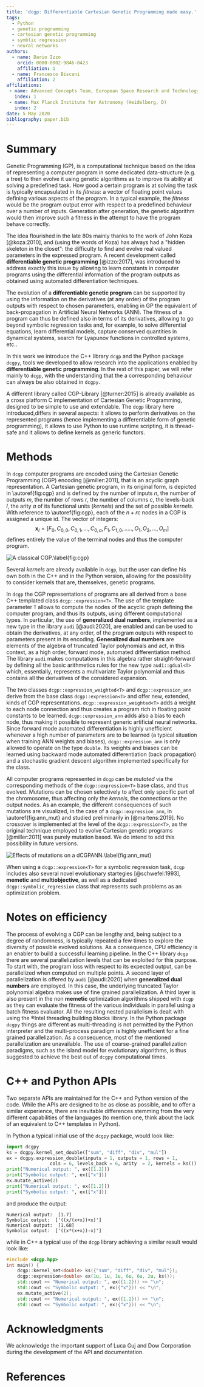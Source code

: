 ```yaml
---
title: 'dcgp: Differentiable Cartesian Genetic Programming made easy.'
tags:
  - Python
  - genetic programming
  - cartesian genetic programming
  - symblic regression
  - neural networks
authors:
  - name: Dario Izzo
    orcid: 0000-0002-9846-8423
    affiliation: 1
  - name: Francesco Biscani
    affiliation: 2
affiliations:
 - name: Advanced Concepts Team, European Space Research and Technology Center (Noordwijk, NL)
   index: 1
 - name: Max Planck Institute for Astronomy (Heidelberg, D)
   index: 2
date: 5 May 2020
bibliography: paper.bib
---
```


# Summary

Genetic Programming (GP), is a computational technique based on the idea of representing a computer program in some dedicated data-structure (e.g. a tree) to then evolve it using genetic algorithms as to improve its ability at solving a predefined task. How good a certain program is at solving the task is typically encapsulated in its *fitness*: a vector of floating point values defining various aspects of the program. In a typical example, the *fitness* would be the program output error with respect to a predefined behaviour over a number of inputs. Generation after generation, the genetic algorithm would then improve such a fitness in the attempt to
have the program behave correctly.

The idea flourished in the late 80s mainly thanks to the work of John Koza [@koza:2010], and (using the words of Koza) has always had a "hidden skeleton in the closet": the difficulty to find and evolve real valued parameters in the expressed program. A recent development called **differentiable
genetic programming** [@izzo:2017], was introduced to address exactly this issue by allowing to learn constants in computer programs using the
differential information of the program outputs as obtained using automated differentiation techniques. 

The evolution of a **differentiable genetic program** can be supported by using the information on the derivatives (at any order) of the program outputs with respect to chosen parameters, enabling in GP the equivalent of back-propagation in Artificial Neural Networks (ANN). The fitness of a program can thus be defined also in terms of its derivatives, allowing to go beyond symbolic regression tasks and, for example, to solve differential equations, learn differential models, capture conserved quantities in dynamical systems, search for Lyapunov functions in controlled systems, etc..

In this work we introduce the C++ library `dcgp` and the Python package `dcgpy`, tools we developed to allow research into the applications enabled by **differentiable genetic programming**. In the rest of this paper, we will refer mainly to `dcgp`, with the understanding that the a corresponding behaviour can always be also obtained in `dcgpy`.

A different library called CGP-Library [@turner:2015] is already available as a cross platform C implementation of Cartesian Genetic Programming, designed to be simple to use and extendable. The `dcgp` library here introduced,differs in several aspects: it allows to perform derivatives on the represented programs (hence implementing a differentiable form of genetic programming), it allows to use Python to use runtime scripting, it is thread-safe and it allows to define kernels as generic functors.

# Methods 

In `dcgp` computer programs are encoded using the Cartesian Genetic Programming (CGP) encoding [@miller:2011], that is an acyclic graph representation. 
A Cartesian genetic program, in its original form, is depicted in \autoref{fig:cgp} and is defined by the number of inputs $n$, the number of outputs $m$, the number of rows $r$, the number of columns $c$, the levels-back $l$, the arity $a$ of its functional units (*kernels*) and the set of possible *kernels*. With reference to \autoref{fig:cgp}, each of the $n + rc$ nodes in a CGP is assigned a unique id. The vector of integers:
$$
\mathbf x_I = [F_0, C_{0,0}, C_{0,1}, ...,  C_{0, a}, F_1, C_{1,0}, ....., O_1, O_2, ..., O_m]
$$
defines entirely the value of the terminal nodes and thus the computer program.

![A classical CGP.\label{fig:cgp}](cgp.png)

Several *kernels* are already available in `dcgp`, but the user can define his own both in the C++ and in the Python version, allowing for the possibility to consider kernels that are, themselves, genetic programs. 

In `dcgp` the CGP representations of programs are all derived from a base C++ templated class `dcgp::expression<T>`. The use of the
template parameter `T` allows to compute the nodes of the acyclic graph defining the computer program, and thus its outputs, using different computational types. 
In particular, the use of **generalized dual numbers**, implemented as a new type in the library `audi` [@audi:2020], are enabled and can be used to obtain the derivatives, at any order, of the program outputs with respect to parameters present in its encoding. 
**Generalized dual numbers** are elements of the algebra of truncated Taylor polynomials and act, in this context, as a high order, forward mode, automated differentiation method. 
The library `audi` makes computations in this algebra rather straight-forward by defining all the basic arithmetics rules for the new type `audi::gdual<T>` which, essentially, represents a multivariate Taylor polynomial and thus contains all the derivatives of the considered expansion.

The two classes `dcgp::expression_weighted<T>` and `dcgp::expression_ann` derive from the base class `dcgp::expression<T>` and offer
new, extended, kinds of CGP representations. `dcgp::expression_weighted<T>` adds a weight to each node connection and thus creates a program rich in floating point constants to be learned. `dcgp::expression_ann` adds also a bias to each node, thus making it possible to represent generic artificial neural networks. 
Since forward mode automated differentiation is highly unefficient whenever a high number of parameters are to be learned (a typical situation when training ANN weights and biases), ```dcgp::expression_ann``` is only allowed to operate on the type ```double```. 
Its weights and biases can be learned using backward mode automated differentiation (back propagation) and a stochastic gradient descent algorithm implemented specifically for the class.

All computer programs represented in `dcgp` can be *mutated* via the corresponding methods of the ```dcgp::expression<T>``` base class, and thus evolved. Mutations can be chosen selectively to affect only specific part of the chromosome, thus affecting only the *kernels*, the connections or the output nodes. As an example, the different consequences of such mutations are visualized, in the case of a `dcgp::expression_ann`, in \autoref{fig:ann_mut} and studied preliminarily in [@martens:2019]. No crossover is implemented at the level of 
the ```dcgp::expression<T>```, as the original technique employed to evolve Cartesian genetic programs [@miller:2011] was purely mutation based. We do intend to add this possibility in future versions.

![Effects of mutations on a dCGPANN.\label{fig:ann_mut}](ann_mut.png)

When using a `dcgp::expression<T>` for a symbolic regression task, `dcgp` includes also
several novel evolutionary startegies [@schwefel:1993], **memetic** and **multiobjective**, as well as a dedicated
`dcgp::symbolic_regression` class that represents such problems as an optimization problem.

# Notes on efficiency

The process of evolving a CGP can be lengthy and, being subject to a degree of randomness, is typically repeated a few times 
to explore the diversity of possible evolved solutions. As a consequence, CPU efficiency is an enabler to build a successful learning pipeline. In the C++ library `dcgp` there are several parallelization levels that can be exploited for this purpose. To start with, the program loss with respect to its expected output, can be parallelized when computed on multiple points. A second layer of parallelization is offered by `audi` [@audi:2020] when **generalized dual numbers** are employed. In this case, the underlying truncated Taylor polynomial algebra makes use of fine grained parallelization. A third layer is also present in the non **memetic** optimization algorithms shipped with `dcgp` as they can evaluate the fitness of the various individuals in parallel using a batch fitness evaluator. All the resulting nested parallelism is dealt with using the ®Intel threading building blocks library.
In the Python package `dcgpy` things are different as multi-threading is not permitted by the Python interpreter and the multi-process  paradigm is highly unefficient for a fine grained parallelization. As a consequence, most of the mentioned parallelization are unavailable. 
The use of coarse-grained parallelization paradigms, such as the island model for evolutionary algorithms, is thus suggested to achieve
the best out of `dcgpy` computational times.

# C++ and Python APIs

Two separate APIs are maintained for the C++ and Python version of the code. While the APIs are
designed to be as close as possible, and to offer a similar experience, there are inevitable differences
stemming from the very different capabilities of the languages (to mention one, think about the
lack of an equivalent to C++ templates in Python).

In Python a typical initial use of the `dcgpy` package, would look like:
```python
import dcgpy
ks = dcgpy.kernel_set_double(["sum", "diff", "div", "mul"])
ex = dcgpy.expression_double(inputs = 1, outputs = 1, rows = 1, 
                cols = 6, levels_back = 6, arity  = 2, kernels = ks())
print("Numerical output: ", ex([1.2]))
print("Symbolic output: ", ex(["x"]))
ex.mutate_active(2)
print("Numerical output: ", ex([1.2]))
print("Symbolic output: ", ex(["x"]))
```
and produce the output:
```
Numerical output:  [1.7]
Symbolic output:  ['((x/(x+x))+x)']
Numerical output:  [1.68]
Symbolic output:  ['((x*(x+x))-x)']
``` 
while in C++ a typical use of the `dcgp` library achieving a similar result would look like: 
```c++
#include <dcgp.hpp>
int main() {
    dcgp::kernel_set<double> ks({"sum", "diff", "div", "mul"});
    dcgp::expression<double> ex(1u, 1u, 1u, 6u, 6u, 2u, ks());
    std::cout << "Numerical output: ", ex({1.2})) << "\n";
    std::cout << "Symbolic output: ", ex({"x"})) << "\n";
    ex.mutate_active(2);
    std::cout << "Numerical output: ", ex({1.2})) << "\n";
    std::cout << "Symbolic output: ", ex({"x"})) << "\n";
```

# Acknowledgments
We acknowledge the important support of Luca Guj and Dow Corporation during the development of the 
API and documentation.

# References